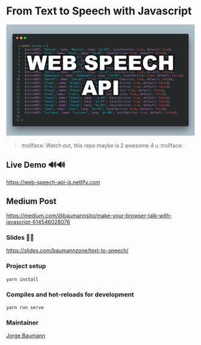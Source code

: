 # From Text to Speech with Javascript

![main](./src/img/main.png)

> :trollface: Watch out, this repo maybe is 2 awesome 4 u :trollface:

## Live Demo 🔊🔊
https://web-speech-api-js.netlify.com

## Medium Post
https://medium.com/@baumannsito/make-your-browser-talk-with-javascript-614546028076


### Slides 📝📝
https://slides.com/baumannzone/text-to-speech/


### Project setup
```
yarn install
```

### Compiles and hot-reloads for development
```
yarn run serve
```


### Maintainer
[Jorge Baumann](https://twitter.com/baumannzone)
